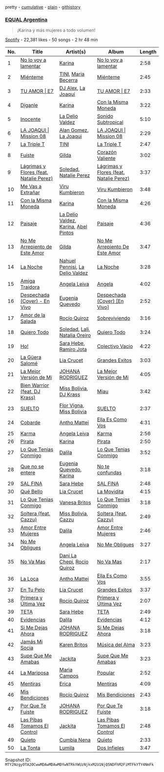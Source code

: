 pretty - [cumulative](/playlists/cumulative/37i9dQZF1DX2ArBUudJwM5.md) - [plain](/playlists/plain/37i9dQZF1DX2ArBUudJwM5) - [githistory](https://github.githistory.xyz/mackorone/spotify-playlist-archive/blob/main/playlists/plain/37i9dQZF1DX2ArBUudJwM5)

### [EQUAL Argentina](https://open.spotify.com/playlist/37i9dQZF1DX2ArBUudJwM5)

> ¡Karina y más mujeres a todo volumen!

[Spotify](https://open.spotify.com/user/spotify) - 22,381 likes - 50 songs - 2 hr 48 min

| No. | Title | Artist(s) | Album | Length |
|---|---|---|---|---|
| 1 | [No lo voy a lamentar](https://open.spotify.com/track/3y24cvc9OZ23Jrs4QfbOuA) | [Karina](https://open.spotify.com/artist/1QZuAtDYNrk2QMogJulsyq) | [No lo voy a lamentar](https://open.spotify.com/album/5BT7ZLdhP7vLvTaOUhP0Ml) | 2:58 |
| 2 | [Miénteme](https://open.spotify.com/track/0cOa970mzTWAxKtltpkpLc) | [TINI](https://open.spotify.com/artist/7vXDAI8JwjW531ouMGbfcp), [Maria Becerra](https://open.spotify.com/artist/1DxLCyH42yaHKGK3cl5bvG) | [Miénteme](https://open.spotify.com/album/4D9XS6o1GNMmuUWhI5Qixg) | 2:45 |
| 3 | [TU AMOR \| E7](https://open.spotify.com/track/3N6rAKpPraBOZqn9RhSrz0) | [DJ Alex](https://open.spotify.com/artist/7ygNQCdpQWW7iSWAxDhvhI), [La Joaqui](https://open.spotify.com/artist/60XHOAhvEBiV6BGBOv8ClM) | [TU AMOR \| E7](https://open.spotify.com/album/772pSj9TMLYJoULLYIEVBX) | 2:33 |
| 4 | [Díganle](https://open.spotify.com/track/7Gc9iCkANNOlw32jQCemjz) | [Karina](https://open.spotify.com/artist/1QZuAtDYNrk2QMogJulsyq) | [Con la Misma Moneda](https://open.spotify.com/album/0uHMJhys3A6ZexbwOQj0Hc) | 3:22 |
| 5 | [Inocente](https://open.spotify.com/track/1DFDbSWdESvzWHHAe6BCQ3) | [La Delio Valdez](https://open.spotify.com/artist/3tzacGOmngxUV8W8lU9h3Q) | [Sonido Subtropical](https://open.spotify.com/album/6laFKE1r9Sc5ACUiVImrIV) | 5:10 |
| 6 | [LA JOAQUI \| Mission 08](https://open.spotify.com/track/3ZkUgtNi45G8qdmya5UTgV) | [Alan Gomez](https://open.spotify.com/artist/6oMRQ5H3A2XA5I3RG3leni), [La Joaqui](https://open.spotify.com/artist/60XHOAhvEBiV6BGBOv8ClM) | [LA JOAQUI \| Mission 08](https://open.spotify.com/album/3iB7L3jdv63EAi4TnI59cz) | 2:29 |
| 7 | [La Triple T](https://open.spotify.com/track/7kYbxvrGXv8cmKjkqgqhrw) | [TINI](https://open.spotify.com/artist/7vXDAI8JwjW531ouMGbfcp) | [La Triple T](https://open.spotify.com/album/3qawASs1sOKod3clkhZTvv) | 2:47 |
| 8 | [Fuiste](https://open.spotify.com/track/3jxP1S0xXvPBry3scDZj6h) | [Gilda](https://open.spotify.com/artist/6Q6qTNC2rAegcR5QjzcRgE) | [Corazón Valiente](https://open.spotify.com/album/3WuwesFp1zHaIQa98Y3Fcn) | 3:02 |
| 9 | [Lágrimas y Flores \(feat\. Natalie Perez\)](https://open.spotify.com/track/5ddqh5tCgWitBsKdKsp0kC) | [Soledad](https://open.spotify.com/artist/0K59Fm1y7s3j498ueS4qzY), [Natalie Perez](https://open.spotify.com/artist/1Y99HOeRzRc27my6NJE3rE) | [Lágrimas y Flores \(feat\. Natalie Perez\)](https://open.spotify.com/album/6GkLBhohzpGAdnnLmkBAKX) | 3:37 |
| 10 | [Me Vas a Extrañar](https://open.spotify.com/track/3KOxcKaiZSFYIcHnr8PIKB) | [Viru Kumbieron](https://open.spotify.com/artist/7edrtXagYn0nCFOwQp8AS1) | [Viru Kumbieron](https://open.spotify.com/album/1CCcCWcacL3qH60tN70tp3) | 3:48 |
| 11 | [Con la Misma Moneda](https://open.spotify.com/track/6HIZ8QjtS1jGxAfTEYFyi4) | [Karina](https://open.spotify.com/artist/1QZuAtDYNrk2QMogJulsyq) | [Con la Misma Moneda](https://open.spotify.com/album/0uHMJhys3A6ZexbwOQj0Hc) | 4:26 |
| 12 | [Paisaje](https://open.spotify.com/track/4EDCymZo79P1adudaFnOmj) | [La Delio Valdez](https://open.spotify.com/artist/3tzacGOmngxUV8W8lU9h3Q), [Karina](https://open.spotify.com/artist/1QZuAtDYNrk2QMogJulsyq), [Abel Pintos](https://open.spotify.com/artist/6HTUcOExehqydqa7C3usAa) | [Paisaje](https://open.spotify.com/album/5L31DZVxy3JHpFalfYXKDp) | 4:36 |
| 13 | [No Me Arrepiento de Este Amor](https://open.spotify.com/track/51AzUb1mSE4WfbSBAi2OYo) | [Gilda](https://open.spotify.com/artist/6Q6qTNC2rAegcR5QjzcRgE) | [No Me Arrepiento De Este Amor](https://open.spotify.com/album/2MllIhJKqsrBM7L4JhIE17) | 3:47 |
| 14 | [La Noche](https://open.spotify.com/track/1WyoLJHC6VJKX9DeLUEaTr) | [Nahuel Pennisi](https://open.spotify.com/artist/4IjHltwoSKbUeZLPeULyDe), [La Delio Valdez](https://open.spotify.com/artist/3tzacGOmngxUV8W8lU9h3Q) | [La Noche](https://open.spotify.com/album/06Z89FVJ5rOZKw3wRRAexV) | 3:28 |
| 15 | [Amiga Traidora](https://open.spotify.com/track/3tYKavstUa13tOd6LH6Gi8) | [Angela Leiva](https://open.spotify.com/artist/6Y4g5zwJI7jcRzGLXh0H5d) | [Angela](https://open.spotify.com/album/2aUVtRLQJamF1dRDvRi6tc) | 4:02 |
| 16 | [Despechada \(Cover\) \- En Vivo](https://open.spotify.com/track/1487Hvk6G70cTk3LcD4zZP) | [Eugenia Quevedo](https://open.spotify.com/artist/13t1RROs40VnX8PtMUnBqc) | [Despechada \(Cover\) \[En Vivo\]](https://open.spotify.com/album/7uXNegW0zpr5lrRo9YNiOl) | 2:52 |
| 17 | [Amor de la Salada](https://open.spotify.com/track/0nkCnS6Dxevv3sbbMj1VeV) | [Rocío Quiroz](https://open.spotify.com/artist/43PjjBbR7LawCx75hCbLmn) | [Sobreviviendo](https://open.spotify.com/album/1yqtTojuHNlmXYwGn1tVD3) | 3:16 |
| 18 | [Quiero Todo](https://open.spotify.com/track/0yRaf2zK8CtJvNyLzg9XNy) | [Soledad](https://open.spotify.com/artist/0K59Fm1y7s3j498ueS4qzY), [Lali](https://open.spotify.com/artist/22P1OY4TRFRwhP0q29loQ8), [Natalia Oreiro](https://open.spotify.com/artist/0Uit4gta4PrT7HvUe8W2Xo) | [Quiero Todo](https://open.spotify.com/album/3oRwbp1iHfkNfBQ7v6eIsU) | 3:24 |
| 19 | [Ho!](https://open.spotify.com/track/0DAJPhpwTrFE7pgcGJvD9k) | [Sara Hebe](https://open.spotify.com/artist/4pFUriuYqqAmBCvqF9o6LW), [Ramiro Jota](https://open.spotify.com/artist/643hBnrVfRzLm6Kz9YYfga) | [Colectivo Vacio](https://open.spotify.com/album/1BWRMuZHdFBD9QwZWHJ0X9) | 4:22 |
| 20 | [La Güera Salomé](https://open.spotify.com/track/0ztaqx3ChIDhqmZepSoJkB) | [Lia Crucet](https://open.spotify.com/artist/1wsio1S9CIIbEuGSYkSAyQ) | [Grandes Exitos](https://open.spotify.com/album/0zhysJHZai73HznxQ5Kmj3) | 3:03 |
| 21 | [La Mejor Versión de Mi](https://open.spotify.com/track/6n2NZOVbSaDQ2PcZVUv997) | [JOHANA RODRIGUEZ](https://open.spotify.com/artist/7tuofRUkaEJGOBu0FImMYw) | [La Mejor Versión de Mi](https://open.spotify.com/album/4pJBLj9ErDQxIXq70HRvI5) | 4:05 |
| 22 | [Bien Warrior \(feat\. DJ Krass\)](https://open.spotify.com/track/5n1NGn7RHU30QxQHk0onlZ) | [Miss Bolivia](https://open.spotify.com/artist/4xx3PjUWxXY0qEXUdDhrwx), [DJ Krass](https://open.spotify.com/artist/0Ft52aTdmeD5N2ncuniI0d) | [Miau](https://open.spotify.com/album/5cYwo4qHagCDmawKmY12PY) | 3:42 |
| 23 | [SUELTO](https://open.spotify.com/track/1wGRgZ53XqiTNmwJCYiudy) | [Flor Vigna](https://open.spotify.com/artist/7xknmvFivAH3FxfLCQKuKE), [Miss Bolivia](https://open.spotify.com/artist/4xx3PjUWxXY0qEXUdDhrwx) | [SUELTO](https://open.spotify.com/album/4sbivM4b9qHO8Lr9rJyEXN) | 2:37 |
| 24 | [Cobarde](https://open.spotify.com/track/0Eb0IgyKJF7llW3UxG6gVV) | [Antho Mattei](https://open.spotify.com/artist/4Pnl3TKhOZWqZoulVNYWDl) | [Ella Es Como Vos](https://open.spotify.com/album/4C2lbsiWvZAVxNB9tN4bOn) | 4:31 |
| 25 | [Karma](https://open.spotify.com/track/4SkPhoz2b5busK8p9yc4rB) | [Angela Leiva](https://open.spotify.com/artist/6Y4g5zwJI7jcRzGLXh0H5d) | [Karma](https://open.spotify.com/album/6zl0Ny6UMSSXnmMzOYElmC) | 2:56 |
| 26 | [Pirata](https://open.spotify.com/track/3fSpafFrh7GM2x7X8MjfGb) | [Karina](https://open.spotify.com/artist/1QZuAtDYNrk2QMogJulsyq) | [Pirata](https://open.spotify.com/album/5kj35KucMb9m2IENpIWA9c) | 2:50 |
| 27 | [Lo Que Tenias Conmigo](https://open.spotify.com/track/5Gxso3frtSCRcmagnnRPM1) | [Dalila](https://open.spotify.com/artist/3ruk44IzmsPppwo7VOknwZ) | [Lo Que Tenias Conmigo](https://open.spotify.com/album/70L9zL61EPu6WWtGLabrxr) | 3:52 |
| 28 | [Que no se entere](https://open.spotify.com/track/0PtHJn4KCLVoFI5gR4nBRU) | [Eugenia Quevedo](https://open.spotify.com/artist/13t1RROs40VnX8PtMUnBqc), [Karina](https://open.spotify.com/artist/1QZuAtDYNrk2QMogJulsyq) | [No te confundas](https://open.spotify.com/album/6Sp9EMuyxQtWwDri5dRji4) | 3:18 |
| 29 | [SAL FINA](https://open.spotify.com/track/5RFidx9Bh9qLPKfpwpPJQr) | [Sara Hebe](https://open.spotify.com/artist/4pFUriuYqqAmBCvqF9o6LW) | [SAL FINA](https://open.spotify.com/album/2gCaMSxdPYSgv1GdcXZFea) | 2:48 |
| 30 | [Qué Bello](https://open.spotify.com/track/3YFRoa2x2LK64OB0fY9FPA) | [Lia Crucet](https://open.spotify.com/artist/1wsio1S9CIIbEuGSYkSAyQ) | [La Movidita](https://open.spotify.com/album/59IsmbtBiwZmpwrBOJzymP) | 4:15 |
| 31 | [Lo Que Tenias Conmigo](https://open.spotify.com/track/5kgEYgfAbwGghXZCyOm7xm) | [Vanesa Britos](https://open.spotify.com/artist/5XOiPMOBMDm4AYCFRS1e0j) | [Lo Que Tenias Conmigo](https://open.spotify.com/album/78VOKOepzfCQP4thwrVnw4) | 3:18 |
| 32 | [Soltera \(feat\. Cazzu\)](https://open.spotify.com/track/1nshWo2nGPZJ5qNINOlCTo) | [Miss Bolivia](https://open.spotify.com/artist/4xx3PjUWxXY0qEXUdDhrwx), [Cazzu](https://open.spotify.com/artist/6w3SkAHYPsQ1bxV7VDlG5y) | [Soltera \(feat\. Cazzu\)](https://open.spotify.com/album/1v1IUycUQT7BsColcjDhbQ) | 2:49 |
| 33 | [Amor Entre Mujeres](https://open.spotify.com/track/0xjpwkkj1ttlWdldDmjBaC) | [Dalila](https://open.spotify.com/artist/3ruk44IzmsPppwo7VOknwZ) | [Amor Entre Mujeres](https://open.spotify.com/album/01obGlmjh6uqqP7yTcLXYh) | 2:46 |
| 34 | [No Me Obligues](https://open.spotify.com/track/3zt2sKW3baol4P64yRnmTp) | [Angela Leiva](https://open.spotify.com/artist/6Y4g5zwJI7jcRzGLXh0H5d) | [No Me Obligues](https://open.spotify.com/album/1S6BDGo0jDjlODItAMfEeV) | 3:27 |
| 35 | [No Va Mas](https://open.spotify.com/track/4YF2pSGwib3FL2e9WgpVXh) | [Dani La Chepi](https://open.spotify.com/artist/1pLLfmio0DjpkwVZT91tXZ), [Rocío Quiroz](https://open.spotify.com/artist/1k6NZ9P78E78k78S9BDw6m) | [No Va Mas](https://open.spotify.com/album/1GEQlN1pNvTSi9U4cNi2Fr) | 2:17 |
| 36 | [La Loca](https://open.spotify.com/track/3Z0Plr8i9EQDCRtJry97Ps) | [Antho Mattei](https://open.spotify.com/artist/4Pnl3TKhOZWqZoulVNYWDl) | [Ella Es Como Vos](https://open.spotify.com/album/4C2lbsiWvZAVxNB9tN4bOn) | 3:55 |
| 37 | [En Tu Pelo](https://open.spotify.com/track/0zWv4SB4NLDHZeTQPJpfZs) | [Lia Crucet](https://open.spotify.com/artist/1wsio1S9CIIbEuGSYkSAyQ) | [Grandes Exitos](https://open.spotify.com/album/0zhysJHZai73HznxQ5Kmj3) | 3:37 |
| 38 | [Primera y Última Vez](https://open.spotify.com/track/7HlYK2GEvPtvYGCdHA0vFM) | [Rocío Quiroz](https://open.spotify.com/artist/43PjjBbR7LawCx75hCbLmn) | [Primera y Última Vez](https://open.spotify.com/album/7bEnK9vfhCtR0jb4znVATw) | 2:07 |
| 39 | [TETA](https://open.spotify.com/track/5cVod6gUysyLhMDQXwymoG) | [Sara Hebe](https://open.spotify.com/artist/4pFUriuYqqAmBCvqF9o6LW) | [TETA](https://open.spotify.com/album/5x7F504UruimXeFXB9h0iE) | 2:49 |
| 40 | [Evidencias](https://open.spotify.com/track/2BjE7xVdzHIPfq3FwUiVx4) | [Dalila](https://open.spotify.com/artist/3ruk44IzmsPppwo7VOknwZ) | [Evidencias](https://open.spotify.com/album/3uV0DAuyOAGJ9YlbXIPoQF) | 4:12 |
| 41 | [Si Me Dejas Ahora](https://open.spotify.com/track/4xU2jDJ2gRlaH002J2Emn0) | [JOHANA RODRIGUEZ](https://open.spotify.com/artist/7tuofRUkaEJGOBu0FImMYw) | [Si Me Dejas Ahora](https://open.spotify.com/album/0mymutAlcCDQu44HS8ZzSs) | 3:18 |
| 42 | [Jamás Mi Socia](https://open.spotify.com/track/4PEKYrvnTlCTStA0mpXwKR) | [Karen Britos](https://open.spotify.com/artist/6DTSChtNao6SMQy2EyTHyA) | [Música del Alma](https://open.spotify.com/album/6CYOL7EVkEQuCgyEFdb7WJ) | 3:23 |
| 43 | [Supe Que Me Amabas](https://open.spotify.com/track/6MaTna8KTEchLEYmdzwgs5) | [Jackita](https://open.spotify.com/artist/4QPzOa9mWjgUVvy9ObVGo8) | [Supe Que Me Amabas](https://open.spotify.com/album/0WcC3WFfQKjK2V5czeyUU3) | 3:23 |
| 44 | [La Mariposa](https://open.spotify.com/track/0M7o4YFo6qEY9rDjb34kZ9) | [Maria Campos](https://open.spotify.com/artist/6MyLptpVK60BMHEDBl1oxu) | [Popular](https://open.spotify.com/album/0aTeekOTa8qn059GhDrm0r) | 2:52 |
| 45 | [Mentiras](https://open.spotify.com/track/5vbSyTLeJIDJfoDJq2xow6) | [Erica](https://open.spotify.com/artist/6ozZB05c03WzEeGM5vR6l7) | [Mentiras](https://open.spotify.com/album/2iFDmQMTYwrK5pgIWOzcdw) | 4:09 |
| 46 | [Mis Bendiciones](https://open.spotify.com/track/3nOfit3D7uvwhRLKT0b8Ts) | [Rocío Quiroz](https://open.spotify.com/artist/43PjjBbR7LawCx75hCbLmn) | [Mis Bendiciones](https://open.spotify.com/album/7Lb9Yyag4UxI7DzVkXLlP5) | 2:43 |
| 47 | [Por Que Te Fuiste](https://open.spotify.com/track/6aiRodyBoHgqid9vDLyKCc) | [JOHANA RODRIGUEZ](https://open.spotify.com/artist/7tuofRUkaEJGOBu0FImMYw) | [Por Que Te Fuiste](https://open.spotify.com/album/32HCgHv0snLINBaUGmJt4h) | 3:18 |
| 48 | [Las Pibas Tomamos El Control](https://open.spotify.com/track/1ymM4VsasYpO2CK0R7ebiM) | [Jackita](https://open.spotify.com/artist/4QPzOa9mWjgUVvy9ObVGo8) | [Las Pibas Tomamos El Control](https://open.spotify.com/album/2ZEOce8bG7DiokOGkzp3Wc) | 2:48 |
| 49 | [Quieto](https://open.spotify.com/track/47rSF9GA84zIB5Kn9SCfDC) | [Cumbia Nena](https://open.spotify.com/artist/5BNVbfGIjyuFgjnZbnUJrx) | [Quieto](https://open.spotify.com/album/5sC1aAiKcRC1skXRrpJCbt) | 2:33 |
| 50 | [La Tonta](https://open.spotify.com/track/2wCmrZhSwo7QmrXL65gyaq) | [Lumila](https://open.spotify.com/artist/3UMqtujij2O4GFEb4kudmz) | [Dos Infieles](https://open.spotify.com/album/1f54nsI9jCpMXNryg9RX4f) | 3:47 |

Snapshot ID: `MTY2NzgyOTA2OCwwMDAwMDAwMDYwNTRkYWUzNjkxM2U1NjQ5NDFhM2FiMTFkYTY4NmFk`
